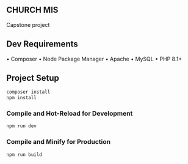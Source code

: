 ## CHURCH MIS
Capstone project

## Dev Requirements
• Composer
• Node Package Manager
• Apache
• MySQL
• PHP 8.1+

## Project Setup

```sh
composer install
npm install
```

### Compile and Hot-Reload for Development

```sh
npm run dev
```

### Compile and Minify for Production

```sh
npm run build